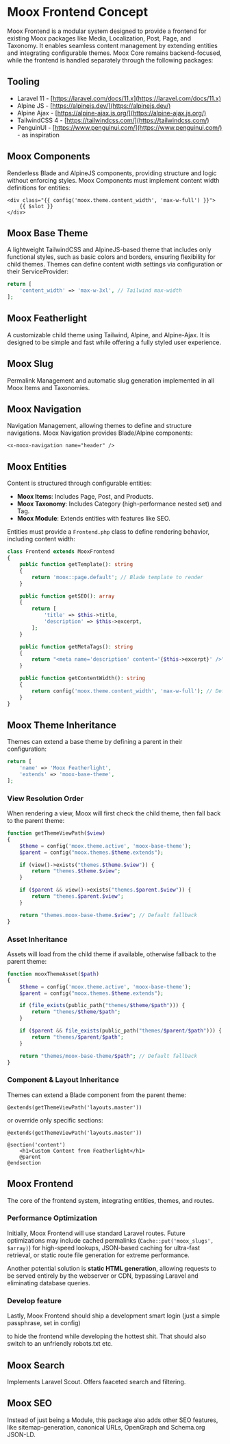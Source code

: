 # Moox Frontend Concept

Moox Frontend is a modular system designed to provide a frontend for existing Moox packages like Media, Localization, Post, Page, and Taxonomy. It enables seamless content management by extending entities and integrating configurable themes. Moox Core remains backend-focused, while the frontend is handled separately through the following packages:

## Tooling

-   Laravel 11 - [https://laravel.com/docs/11.x](https://laravel.com/docs/11.x)
-   Alpine JS - [https://alpinejs.dev/](https://alpinejs.dev/)
-   Alpine Ajax - [https://alpine-ajax.js.org/](https://alpine-ajax.js.org/)
-   TailwindCSS 4 - [https://tailwindcss.com/](https://tailwindcss.com/)
-   PenguinUI - [https://www.penguinui.com/](https://www.penguinui.com/) - as inspiration

## Moox Components

Renderless Blade and AlpineJS components, providing structure and logic without enforcing styles. Moox Components must implement content width definitions for entities:

```blade
<div class="{{ config('moox.theme.content_width', 'max-w-full') }}">
    {{ $slot }}
</div>
```

## Moox Base Theme

A lightweight TailwindCSS and AlpineJS-based theme that includes only functional styles, such as basic colors and borders, ensuring flexibility for child themes. Themes can define content width settings via configuration or their ServiceProvider:

```php
return [
    'content_width' => 'max-w-3xl', // Tailwind max-width
];
```

## Moox Featherlight

A customizable child theme using Tailwind, Alpine, and Alpine-Ajax. It is designed to be simple and fast while offering a fully styled user experience.

## Moox Slug

Permalink Management and automatic slug generation implemented in all Moox Items and Taxonomies.

## Moox Navigation

Navigation Management, allowing themes to define and structure navigations. Moox Navigation provides Blade/Alpine components:

```blade
<x-moox-navigation name="header" />
```

## Moox Entities

Content is structured through configurable entities:

-   **Moox Items**: Includes Page, Post, and Products.
-   **Moox Taxonomy**: Includes Category (high-performance nested set) and Tag.
-   **Moox Module**: Extends entities with features like SEO.

Entities must provide a `Frontend.php` class to define rendering behavior, including content width:

```php
class Frontend extends MooxFrontend
{
    public function getTemplate(): string
    {
        return 'moox::page.default'; // Blade template to render
    }

    public function getSEO(): array
    {
        return [
            'title' => $this->title,
            'description' => $this->excerpt,
        ];
    }

    public function getMetaTags(): string
    {
        return "<meta name='description' content='{$this->excerpt}' />";
    }

    public function getContentWidth(): string
    {
        return config('moox.theme.content_width', 'max-w-full'); // Default content width
    }
}
```

## Moox Theme Inheritance

Themes can extend a base theme by defining a parent in their configuration:

```php
return [
    'name' => 'Moox Featherlight',
    'extends' => 'moox-base-theme',
];
```

### **View Resolution Order**

When rendering a view, Moox will first check the child theme, then fall back to the parent theme:

```php
function getThemeViewPath($view)
{
    $theme = config('moox.theme.active', 'moox-base-theme');
    $parent = config("moox.themes.$theme.extends");

    if (view()->exists("themes.$theme.$view")) {
        return "themes.$theme.$view";
    }

    if ($parent && view()->exists("themes.$parent.$view")) {
        return "themes.$parent.$view";
    }

    return "themes.moox-base-theme.$view"; // Default fallback
}
```

### **Asset Inheritance**

Assets will load from the child theme if available, otherwise fallback to the parent theme:

```php
function mooxThemeAsset($path)
{
    $theme = config('moox.theme.active', 'moox-base-theme');
    $parent = config("moox.themes.$theme.extends");

    if (file_exists(public_path("themes/$theme/$path"))) {
        return "themes/$theme/$path";
    }

    if ($parent && file_exists(public_path("themes/$parent/$path"))) {
        return "themes/$parent/$path";
    }

    return "themes/moox-base-theme/$path"; // Default fallback
}
```

### **Component & Layout Inheritance**

Themes can extend a Blade component from the parent theme:

```blade
@extends(getThemeViewPath('layouts.master'))
```

or override only specific sections:

```blade
@extends(getThemeViewPath('layouts.master'))

@section('content')
    <h1>Custom Content from Featherlight</h1>
    @parent
@endsection
```

## Moox Frontend

The core of the frontend system, integrating entities, themes, and routes.

### Performance Optimization

Initially, Moox Frontend will use standard Laravel routes. Future optimizations may include cached permalinks (`Cache::put('moox_slugs', $array)`) for high-speed lookups, JSON-based caching for ultra-fast retrieval, or static route file generation for extreme performance.

Another potential solution is **static HTML generation**, allowing requests to be served entirely by the webserver or CDN, bypassing Laravel and eliminating database queries.

### Develop feature

Lastly, Moox Frontend should ship a development smart login (just a simple passphrase, set in config)

to hide the frontend while developing the hottest shit. That should also switch to an unfriendly robots.txt etc.

## Moox Search

Implements Laravel Scout. Offers faaceted search and filtering.

## Moox SEO

Instead of just being a Module, this package also adds other SEO features, like sitemap-generation, canonical URLs, OpenGraph and Schema.org JSON-LD.
